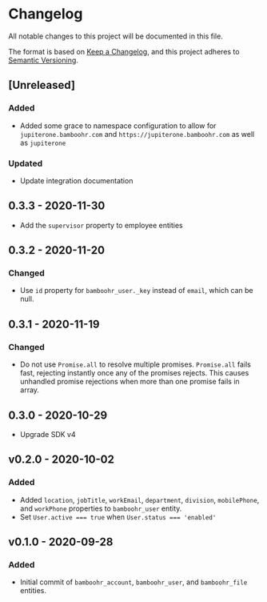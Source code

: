 # Changelog

All notable changes to this project will be documented in this file.

The format is based on [Keep a Changelog](https://keepachangelog.com/en/1.0.0/),
and this project adheres to
[Semantic Versioning](https://semver.org/spec/v2.0.0.html).

## [Unreleased]

### Added

- Added some grace to namespace configuration to allow for
  `jupiterone.bamboohr.com` and `https://jupiterone.bamboohr.com` as well as
  `jupiterone`

### Updated

- Update integration documentation

## 0.3.3 - 2020-11-30

- Add the `supervisor` property to employee entities

## 0.3.2 - 2020-11-20

### Changed

- Use `id` property for `bamboohr_user._key` instead of `email`, which can be
  null.

## 0.3.1 - 2020-11-19

### Changed

- Do not use `Promise.all` to resolve multiple promises. `Promise.all` fails
  fast, rejecting instantly once any of the promises rejects. This causes
  unhandled promise rejections when more than one promise fails in array.

## 0.3.0 - 2020-10-29

- Upgrade SDK v4

## v0.2.0 - 2020-10-02

### Added

- Added `location`, `jobTitle`, `workEmail`, `department`, `division`,
  `mobilePhone`, and `workPhone` properties to `bamboohr_user` entity.
- Set `User.active === true` when `User.status === 'enabled'`

## v0.1.0 - 2020-09-28

### Added

- Initial commit of `bamboohr_account`, `bamboohr_user`, and `bamboohr_file`
  entities.
